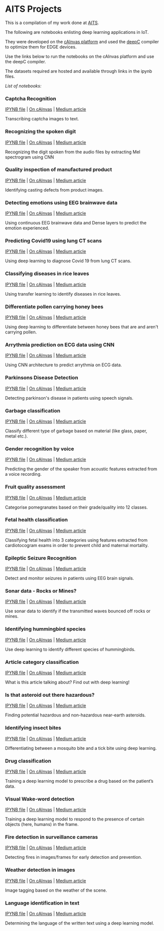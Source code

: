 # AITS Projects

This is a compilation of my work done at [AITS](https://www.linkedin.com/company/aitechsystems/).

The following are notebooks enlisting deep learning applications in IoT.

They were developed on the [cAInvas platform](http://cainvas.ai-tech.systems/) and used the [deepC](https://github.com/ai-techsystems/deepC) compiler to optimize them for EDGE devices.

Use the links below to run the notebooks on the cAInvas platform and use the deepC compiler.

The datasets required are hosted and available through links in the ipynb files.

*List of notebooks:*

### Captcha Recognition
[IPYNB file](https://github.com/AyishaR/AITS-IoT-DL-projects/blob/main/captcha.ipynb) | 
[On cAInvas](https://cainvas.ai-tech.systems/use-cases/captcha-recognition-app/) | 
[Medium article](https://medium.com/ai-techsystems/captcha-recognition-on-cainvas-597454050f80)

Transcribing captcha images to text.

### Recognizing the spoken digit
[IPYNB file](https://github.com/AyishaR/AITS-IoT-DL-projects/blob/main/Spokendigit_CNN.ipynb) | 
[On cAInvas](https://cainvas.ai-tech.systems/use-cases/spoken-digit-recognition-app/) | 
[Medium article](https://medium.com/ai-techsystems/spoken-digit-recognition-application-on-cainvas-5efdeb39fd9e)

Recognizing the digit spoken from the audio files by extracting Mel spectrogram using CNN

### Quality inspection of manufactured product
[IPYNB file](https://github.com/AyishaR/AITS-IoT-DL-projects/blob/main/quality_check.ipynb) | 
[On cAInvas](https://cainvas.ai-tech.systems/use-cases/quality-check-for-manufactured-goods-app/) | 
[Medium article](https://medium.com/ai-techsystems/checking-the-quality-of-manufactured-goods-on-cainvas-cc23a96df9b4)

Identifying casting defects from product images.

### Detecting emotions using EEG brainwave data
[IPYNB file](https://github.com/AyishaR/AITS-IoT-DL-projects/blob/main/eeg_emotion.ipynb) | 
[On cAInvas](https://cainvas.ai-tech.systems/use-cases/emotion-detection-app-using-eeg/) | 
[Medium article](https://medium.com/ai-techsystems/analyzing-eeg-brainwave-data-to-detect-emotions-on-cainvas-48833f3f0811)

Using continuous EEG brainwave data and Dense layers to predict the emotion experienced.

### Predicting Covid19 using lung CT scans
[IPYNB file](https://github.com/AyishaR/AITS-IoT-DL-projects/blob/main/predict-covid-chest-scan-cnn.ipynb) | 
[On cAInvas](https://cainvas.ai-tech.systems/use-cases/covid-detection-app-using-lung-ct-scan/) | 
[Medium article](https://medium.com/ai-techsystems/using-lung-ct-scans-for-covid-19-diagnosis-ce7ec9be681e)

Using deep learning to diagnose Covid 19 from lung CT scans.

### Classifying diseases in rice leaves
[IPYNB file](https://github.com/AyishaR/AITS-IoT-DL-projects/blob/main/rice_leaf_disease.ipynb) | 
[On cAInvas](https://cainvas.ai-tech.systems/use-cases/rice-leaf-disease-classification-app/) | 
[Medium article](https://medium.com/ai-techsystems/classifying-diseases-in-rice-leaves-on-cainvas-de2e90ea2df7)

Using transfer learning to identify diseases in rice leaves.

### Differentiate pollen carrying honey bees
[IPYNB file](https://github.com/AyishaR/AITS-IoT-DL-projects/blob/main/honey_bee_pollen.ipynb) | 
[On cAInvas](https://cainvas.ai-tech.systems/use-cases/pollen-carrying-honey-bees-detection-app/) | 
[Medium article](https://medium.com/ai-techsystems/is-this-honey-bee-carrying-pollen-8eff9ea4ec96)

Using deep learning to differentiate between honey bees that are and aren't carrying pollen.

### Arrythmia prediction on ECG data using CNN
[IPYNB file](https://github.com/AyishaR/AITS-IoT-DL-projects/blob/main/arrythmia_ecg.ipynb) | 
[On cAInvas](https://cainvas.ai-tech.systems/use-cases/arrythmia-prediction-app-using-ecg/) | 
[Medium article](https://medium.com/ai-techsystems/arrhythmia-prediction-on-ecg-data-using-cnn-54b79363906f)

Using CNN architecture to predict arrythmia on ECG data.

### Parkinsons Disease Detection
[IPYNB file](https://github.com/AyishaR/AITS-IoT-DL-projects/blob/main/parkinsons.ipynb) | 
[On cAInvas](https://cainvas.ai-tech.systems/use-cases/parkinsons-disease-detection-app/) | 
[Medium article](https://medium.com/ai-techsystems/parkinsons-disease-detection-on-cainvas-5f3d803eabe)

Detecting parkinson's disease in patients using speech signals.

### Garbage classification
[IPYNB file](https://github.com/AyishaR/AITS-IoT-DL-projects/blob/main/garbage_classification.ipynb) | 
[On cAInvas](https://cainvas.ai-tech.systems/use-cases/garbage-classification-app/) | 
[Medium article](https://medium.com/ai-techsystems/garbage-classification-on-cainvas-23dbeb0a7ec2) 

Classify different type of garbage based on material (like glass, paper, metal etc.).

### Gender recognition by voice
[IPYNB file](https://github.com/AyishaR/AITS-IoT-DL-projects/blob/main/gender_recgnz_voice.ipynb) | 
[On cAInvas](https://cainvas.ai-tech.systems/use-cases/gender-recognition-by-voice-app/) | 
[Medium article](https://medium.com/ai-techsystems/gender-recognition-using-voice-data-on-cainvas-6ab32dc7e4c6)

Predicting the gender of the speaker from acoustic features extracted from a voice recording.

### Fruit quality assessment
[IPYNB file](https://github.com/AyishaR/AITS-IoT-DL-projects/blob/main/fruit_quality.ipynb) | 
[On cAInvas](https://cainvas.ai-tech.systems/use-cases/fruit-quality-detection-app/) | 
[Medium article](https://medium.com/ai-techsystems/assessing-the-grade-and-quality-of-fruit-on-cainvas-3bc0a09fcc3)

Categorise pomegranates based on their grade/quality into 12 classes.

### Fetal health classification
[IPYNB file](https://github.com/AyishaR/AITS-IoT-DL-projects/blob/main/fetal-health.ipynb) |
[On cAInvas](https://cainvas.ai-tech.systems/use-cases/fetal-health-detection-app/) | 
[Medium article](https://medium.com/ai-techsystems/fetal-health-classification-on-cainvas-1129886daa19)

Classifying fetal health into 3 categories using features extracted from cardiotocogram exams in order to prevent child and maternal mortality.

### Epileptic Seizure Recognition
[IPYNB file](https://github.com/AyishaR/AITS-IoT-DL-projects/blob/main/epileptic_seizure.ipynb) |
[On cAInvas](https://cainvas.ai-tech.systems/use-cases/epileptic-seizure-recognition-app/) | 
[Medium article](https://medium.com/ai-techsystems/epileptic-seizure-recognition-on-cainvas-386a0f332d3b)

Detect and monitor seizures in patients using EEG brain signals.

### Sonar data - Rocks or Mines?
[IPYNB file](https://github.com/AyishaR/AITS-IoT-DL-projects/blob/main/sonar.ipynb) |
[On cAInvas](https://cainvas.ai-tech.systems/use-cases/sonar-data-recognition-app/) | 
[Medium article](https://medium.com/ai-techsystems/sonar-data-mines-vs-rocks-on-cainvas-c0a08dde895b)

Use sonar data to identify if the transmitted waves bounced off rocks or mines.

### Identifying hummingbird species
[IPYNB file](https://github.com/AyishaR/AITS-IoT-DL-projects/blob/main/hummingbird.ipynb) |
[On cAInvas](https://cainvas.ai-tech.systems/use-cases/hummingbirds-identification-app/) | 
[Medium article](https://medium.com/ai-techsystems/identify-hummingbird-species-on-cainvas-4e640cc09ffe)

Use deep learning to identify different species of hummingbirds.

### Article category classification
[IPYNB file](https://github.com/AyishaR/AITS-IoT-DL-projects/blob/main/article_classification.ipynb) |
[On cAInvas](https://cainvas.ai-tech.systems/use-cases/article-category-classification-app/) | 
[Medium article](https://medium.com/ai-techsystems/article-category-classification-on-cainvas-e78fcd42891e)

What is this article talking about? Find out with deep learning! 

### Is that asteroid out there hazardous?
[IPYNB file](https://github.com/AyishaR/AITS-IoT-DL-projects/blob/main/asteroid.ipynb) |
[On cAInvas](https://cainvas.ai-tech.systems/use-cases/asteroid-classification-app/) | 
[Medium article](https://cainvas.ai-tech.systems/use-cases/asteroid-classification-app/)

Finding potential hazardous and non-hazardous near-earth asteroids. 

### Identifying insect bites
[IPYNB file](https://github.com/AyishaR/AITS-IoT-DL-projects/blob/main/insect_bite.ipynb) |
[On cAInvas](https://cainvas.ai-tech.systems/use-cases/insect-bite-identification-app/) | 
[Medium article](.com/ai-techsystems/identifying-insect-bites-on-cainvas-96874143a48b)

Differentiating between a mosquito bite and a tick bite using deep learning. 

### Drug classification
[IPYNB file](https://github.com/AyishaR/AITS-IoT-DL-projects/blob/main/drug_classification.ipynb) |
[On cAInvas](https://cainvas.ai-tech.systems/use-cases/drug-classification-app/) | 
[Medium article](https://medium.com/ai-techsystems/drug-classification-on-cainvas-18e6471df32a)

Training a deep learning model to prescribe a drug based on the patient’s data. 

### Visual Wake-word detection
[IPYNB file](https://github.com/AyishaR/AITS-IoT-DL-projects/blob/main/visual_wake_word.ipynb) |
[On cAInvas](https://cainvas.ai-tech.systems/use-cases/visual-wake-word-detection-app/) | 
[Medium article](https://medium.com/ai-techsystems/visual-wake-word-detection-on-cainvas-6ec3424b497e)

Training a deep learning model to respond to the presence of certain objects (here, humans) in the frame. 

### Fire detection in surveillance cameras
[IPYNB file](https://github.com/AyishaR/AITS-IoT-DL-projects/blob/main/fire_detection.ipynb) |
[On cAInvas](https://cainvas.ai-tech.systems/use-cases/fire-detection-app-using-surveillance-camera/) | 
[Medium article](https://medium.com/ai-techsystems/detecting-fires-in-road-surveillance-on-cainvas-336900dd4904)

Detecting fires in images/frames for early detection and prevention.

### Weather detection in images
[IPYNB file](https://github.com/AyishaR/AITS-IoT-DL-projects/blob/main/weather.ipynb) |
[On cAInvas](https://cainvas.ai-tech.systems/use-cases/weather-classification-app/) | 
[Medium article](https://medium.com/ai-techsystems/detect-the-weather-in-images-image-tagging-on-cainvas-5f6bbb5f9eed)

Image tagging based on the weather of the scene.

### Language identification in text
[IPYNB file](https://github.com/AyishaR/AITS-IoT-DL-projects/blob/main/language_identification.ipynb) |
[On cAInvas](https://cainvas.ai-tech.systems/use-cases/language-identification-app-from-text/) | 
[Medium article]()

Determining the language of the written text using a deep learning model.
